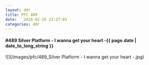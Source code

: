 ```yaml
---
layout: ddr
title: PFC 489
date:   2018-02-26 22:27:03
categories: ddr
---
```


#### **#489** Silver Platform - I wanna get your heart -<span class="pull-right">{{ page.date | date_to_long_string }}</span>
![](/images/pfc/489_Silver Platform - I wanna get your heart -.jpg)
